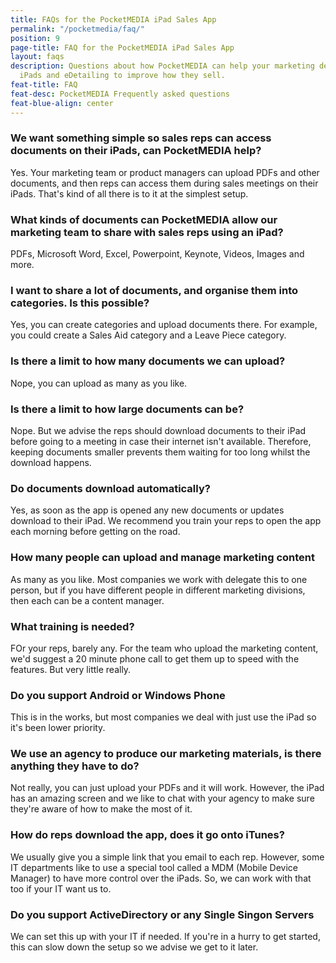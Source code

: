 ```yaml
---
title: FAQs for the PocketMEDIA iPad Sales App
permalink: "/pocketmedia/faq/"
position: 9
page-title: FAQ for the PocketMEDIA iPad Sales App
layout: faqs
description: Questions about how PocketMEDIA can help your marketing department use
  iPads and eDetailing to improve how they sell.
feat-title: FAQ
feat-desc: PocketMEDIA Frequently asked questions
feat-blue-align: center
---
```


### We want something simple so sales reps can access documents on their iPads, can PocketMEDIA help?

Yes. Your marketing team or product managers can upload PDFs and other documents, and then reps can access them during sales meetings on their iPads. That's kind of all there is to it at the simplest setup.

### What kinds of documents can PocketMEDIA allow our marketing team to share with sales reps using an iPad?

PDFs, Microsoft Word, Excel, Powerpoint, Keynote, Videos, Images and more.

### I want to share a lot of documents, and organise them into categories. Is this possible?

Yes, you can create categories and upload documents there. For example, you could create a Sales Aid category and a Leave Piece category.

### Is there a limit to how many documents we can upload?

Nope, you can upload as many as you like.

### Is there a limit to how large documents can be?

Nope. But we advise the reps should download documents to their iPad before going to a meeting in case their internet isn't available. Therefore, keeping documents smaller prevents them waiting for too long whilst the download happens.

### Do documents download automatically?

Yes, as soon as the app is opened any new documents or updates download to their iPad. We recommend you train your reps to open the app each morning before getting on the road.

### How many people can upload and manage marketing content

As many as you like. Most companies we work with delegate this to one person, but if you have different people in different marketing divisions, then each can be a content manager.

### What training is needed?

FOr your reps, barely any. For the team who upload the marketing content, we'd suggest a 20 minute phone call to get them up to speed with the features. But very little really.

### Do you support Android or Windows Phone

This is in the works, but most companies we deal with just use the iPad so it's been lower priority.

### We use an agency to produce our marketing materials, is there anything they have to do?

Not really, you can just upload your PDFs and it will work. However, the iPad has an amazing screen and we like to chat with your agency to make sure they're aware of how to make the most of it.

### How do reps download the app, does it go onto iTunes?

We usually give you a simple link that you email to each rep. However, some IT departments like to use a special tool called a MDM (Mobile Device Manager) to have more control over the iPads. So, we can work with that too if your IT want us to.

### Do you support ActiveDirectory or any Single Singon Servers

We can set this up with your IT if needed. If you're in a hurry to get started, this can slow down the setup so we advise we get to it later.